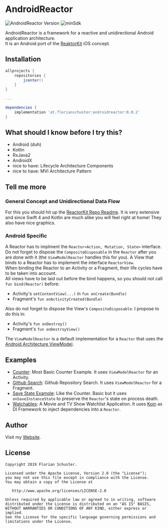 # AndroidReactor

![AndroidReactor Version](https://img.shields.io/badge/AndroidReactor-0.0.2-red.svg) ![minSdk](https://img.shields.io/badge/minSdk-14-green.svg)

AndroidReactor is a framework for a reactive and unidirectional Android application architecture.  
It is an Android port of the [ReaktorKit](https://github.com/ReactorKit/ReactorKit/) iOS concept.


## Installation

```groovy
allprojects {
    repositories {
        jcenter()
    }
}

...

dependencies {
    implementation 'at.florianschuster:androidreactor:0.0.2'
}
```



## What should I know before I try this?

* Android (duh)
* Kotlin
* RxJava2
* AndroidX
* nice to have: Lifecycle Architecture Components
* nice to have: MVI Architecture Pattern


## Tell me more

### General Concept and Unidirectional Data Flow

For this you should hit up the [ReactorKit Repo Readme](https://github.com/ReactorKit/ReactorKit/blob/master/README.md). It is very extensive and since Swift 4 and Kotlin are much alike you will feel right at home! They also have nice graphics.

### Android Specific

A Reactor has to implment the `Reactor<Action, Mutation, State>` interface. Do not forget to dispose the `CompositeDisposable` in the `Reactor` after you are done with it (the `ViewModelReactor` handles this for you). A View that binds to a Reactor has to implement the interface `ReactorView`.  
When binding the Reactor to an Activity or a Fragment, their life cycles have to be taken into account.  
All views have to be laid out before the bind happens, so you should not call `fun bind(Reactor)` before:

* Activity's `setContentView(...)` in `fun onCreate(Bundle)`
* Fragment's `fun onActivityCreated(Bundle)`

Also do not forget to dispose the View's `CompositeDisposable`. I propose to do this in: 

* Activity's `fun onDestroy()`
* Fragment's `fun onDestroyView()`

The `ViewModelReactor` is a default implementation for a `Reactor` that uses the [Android Architecture ViewModel](https://developer.android.com/topic/libraries/architecture/viewmodel).

## Examples

* [Counter](https://github.com/floschu/AndroidReactor/tree/master/countersample): Most Basic Counter Example. It uses `ViewModelReactor` for an Activity.
* [Github Search](https://github.com/floschu/AndroidReactor/tree/master/githubsample): Github Repository Search. It uses `ViewModelReactor` for a Fragment.
* [Save State Example](https://github.com/floschu/AndroidReactor/tree/master/savestatesample): Like the Counter. Basic but it uses `onSaveInstanceState` to preserve the `Reactor`'s state on process death.
* [Watchables](https://github.com/floschu/Watchables): A Movie and TV Show Watchlist Application. It uses [Koin](https://github.com/InsertKoinIO/koin) as DI Framework to inject dependencies into a `Reactor`.


## Author

Visit my [Website](https://florianschuster.at/).


## License

```
Copyright 2019 Florian Schuster.

Licensed under the Apache License, Version 2.0 (the "License");
you may not use this file except in compliance with the License.
You may obtain a copy of the License at

   http://www.apache.org/licenses/LICENSE-2.0

Unless required by applicable law or agreed to in writing, software
distributed under the License is distributed on an "AS IS" BASIS,
WITHOUT WARRANTIES OR CONDITIONS OF ANY KIND, either express or implied.
See the License for the specific language governing permissions and
limitations under the License.
```
